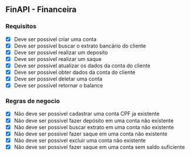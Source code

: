 ## FinAPI - Financeira

### Requisitos

- [x] Deve ser possivel criar uma conta <br>
- [x] Deve ser possivel buscar o extrato bancário do cliente <br>
- [x] Deve ser possivel realizar um deposito <br>
- [x] Deve ser possivel realizar um saque  <br>
- [x] Deve ser possivel atualizar os dados da conta do cliente <br>
- [x] Deve ser possivel obter dados da conta do cliente <br>
- [x] Deve ser possivel deletar uma conta <br>
- [x] Deve ser possivel retornar o balance <br>

### Regras de negocio

- [x] Não deve ser possivel cadastrar uma conta CPF ja existente <br>
- [x] Não deve ser possivel fazer depósito em uma conta não existente <br>
- [x] Não deve ser possivel buscar extrato em uma conta não existente <br>
- [x] Não deve ser possivel fazer saque em uma conta não existente <br>
- [x] Não deve ser possivel excluir uma conta não existente <br>
- [x] Não deve ser possivel fazer saque em uma conta sem saldo suficiente
